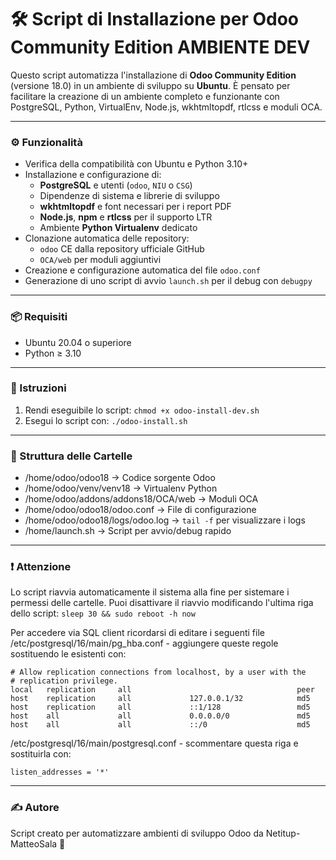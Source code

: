 # 🛠️ Script di Installazione per Odoo Community Edition AMBIENTE DEV

Questo script automatizza l'installazione di **Odoo Community Edition** (versione 18.0) in un ambiente di sviluppo su **Ubuntu**. È pensato per facilitare la creazione di un ambiente completo e funzionante con PostgreSQL, Python, VirtualEnv, Node.js, wkhtmltopdf, rtlcss e moduli OCA.

---

### ⚙️ Funzionalità

- Verifica della compatibilità con Ubuntu e Python 3.10+
- Installazione e configurazione di:
  - **PostgreSQL** e utenti (`odoo`, `NIU` o `CSG`)
  - Dipendenze di sistema e librerie di sviluppo
  - **wkhtmltopdf** e font necessari per i report PDF
  - **Node.js**, **npm** e **rtlcss** per il supporto LTR
  - Ambiente **Python Virtualenv** dedicato
- Clonazione automatica delle repository:
  - `odoo` CE dalla repository ufficiale GitHub
  - `OCA/web` per moduli aggiuntivi
- Creazione e configurazione automatica del file `odoo.conf`
- Generazione di uno script di avvio `launch.sh` per il debug con `debugpy`

---

### 📦 Requisiti

- Ubuntu 20.04 o superiore
- Python ≥ 3.10

---

### 🚀 Istruzioni

1. Rendi eseguibile lo script:
   ```chmod +x odoo-install-dev.sh```
2. Esegui lo script con:
   ```./odoo-install.sh```

---

### 📁 Struttura delle Cartelle

- /home/odoo/odoo18 → Codice sorgente Odoo
- /home/odoo/venv/venv18 → Virtualenv Python
- /home/odoo/addons/addons18/OCA/web → Moduli OCA
- /home/odoo/odoo18/odoo.conf → File di configurazione
- /home/odoo/odoo18/logs/odoo.log → ```tail -f```  per visualizzare i logs
- /home/launch.sh → Script per avvio/debug rapido

---

### ❗ Attenzione

Lo script riavvia automaticamente il sistema alla fine per sistemare i permessi delle cartelle.
Puoi disattivare il riavvio modificando l'ultima riga dello script:
```sleep 30 && sudo reboot -h now```

Per accedere via SQL client ricordarsi di editare i seguenti file 
/etc/postgresql/16/main/pg_hba.conf - aggiungere queste regole sostituendo le esistenti con:
```
# Allow replication connections from localhost, by a user with the
# replication privilege.
local   replication     all                                     peer
host    replication     all             127.0.0.1/32            md5
host    replication     all             ::1/128                 md5
host    all             all             0.0.0.0/0               md5
host    all             all             ::/0                    md5
```

/etc/postgresql/16/main/postgresql.conf - scommentare questa riga e sostituirla con:
```
listen_addresses = '*' 
```

---

### ✍️ Autore

Script creato per automatizzare ambienti di sviluppo Odoo da Netitup-MatteoSala 🚀
